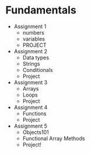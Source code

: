 # Fundamentals

- Assignment 1
  - numbers
  - variables
  - PROJECT
- Assignment 2
  - Data types
  - Strings
  - Conditionals
  - Project
- Assignment 3
  - Arrays
  - Loops
  - Project
- Assignment 4
  - Functions
  - Project
- Assignment 5
  - Objects101
  - Functional Array Methods
  - Project!